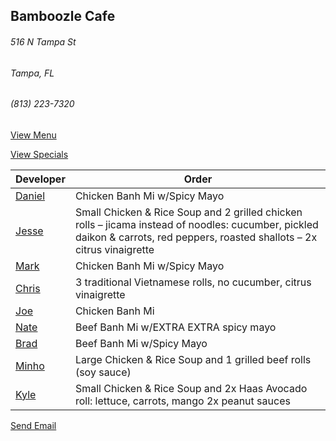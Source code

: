 ## Bamboozle Cafe
###### 516 N Tampa St
###### Tampa, FL
###### (813) 223-7320

[View Menu](http://bamboozlecafe.com/bamboozle-cafe-lunch-menu/)

[View Specials](http://bamboozlecafe.com/bamboozle-cafe-lunch-specials/)

Developer     | Order
--------------|---------------------
[Daniel](https://github.com/dtartaglia)           	| Chicken Banh Mi w/Spicy Mayo
[Jesse](https://github.com/jessecurry)              | Small Chicken & Rice Soup and 2 grilled chicken rolls – jicama instead of noodles: cucumber, pickled daikon & carrots, red peppers, roasted shallots – 2x citrus vinaigrette
[Mark](http://github.com/mark-smithtb)              | Chicken Banh Mi w/Spicy Mayo
[Chris](https://github.com/stomp1128)               | 3 traditional Vietnamese rolls, no cucumber, citrus vinaigrette
[Joe](https://github.com/Montchat)                  | Chicken Banh Mi
[Nate](https://github.com/thunemn)                  | Beef Banh Mi w/EXTRA EXTRA spicy mayo
[Brad](https://github.com/bself)                    | Beef Banh Mi w/Spicy Mayo
[Minho](https://github.com/minhochoi)               | Large Chicken & Rice Soup and 1 grilled beef rolls (soy sauce)
[Kyle](https://github.com/kjswartz)                 | Small Chicken & Rice Soup and 2x Haas Avocado roll: lettuce, carrots, mango 2x peanut sauces

<a href="mailto:info@bamboozlecafe.com?cc=bamboozlecafe@gmail.com&subject=11:30am%20Haneke%20Design%20Developer Lunch&body=https%3A%2F%2Fgithub.com%2Fhanekedesign%2Fdeveloper-lunch%2Fblob%2Fmaster%2Fbamboozle.md">Send Email</a>
